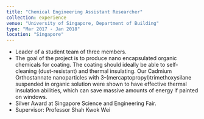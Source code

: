 ```yaml
---
title: "Chemical Engineering Assistant Researcher"
collection: experience
venue: "University of Singapore, Department of Building"
type: "Mar 2017 - Jan 2018"
location: "Singapore"
---
```


* Leader of a student team of three members.
* The goal of the project is to produce nano encapsulated organic chemicals for coating. The coating should ideally be able to self-cleaning (dust-resistant) and thermal insulating. Our Cadmium Orthostannate nanoparticles with 3-(mercaptopropyl)trimethoxysilane suspended in organic solution were shown to have effective thermal insulation abilities, which can save massive amounts of energy if painted on windows. 
* Silver Award at Singapore Science and Engineering Fair.
* Supervisor: Professor Shah Kwok Wei